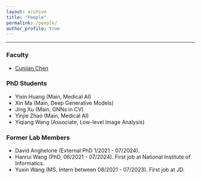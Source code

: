 ```yaml
---
layout: archive
title: "People"
permalink: /people/
author_profile: true
---
```


------
### Faculty
* [Cunjian Chen](https://cunjian.github.io/)

### PhD Students
* Yixin Huang (Main, Medical AI)
* Xin Ma (Main, Deep Generative Models)
* Jing Xu (Main, GNNs in CV)
* Yinjie Zhao (Main, Medical AI)
* Yiqiang Wang (Associate, Low-level Image Analysis)


### Former Lab Members
* David Anghelone (External PhD 1/2021 - 07/2024). 
* Hanrui Wang (PhD, 06/2021 - 07/2024). First job at National Institute of Informatics.
* Yuxin Wang (MS, Intern between 08/2021 - 07/2023). First job at JD.
